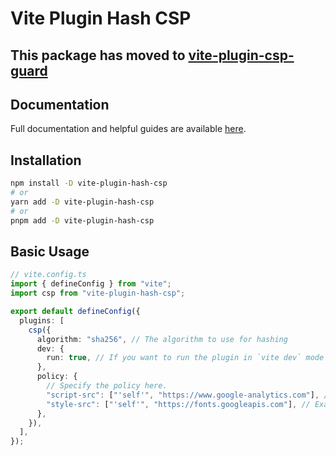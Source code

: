 # Vite Plugin Hash CSP

## This package has **moved** to [vite-plugin-csp-guard](https://www.npmjs.com/package/vite-plugin-csp-guard)

## Documentation

Full documentation and helpful guides are available [here](https://vite-csp.tsotne.co.uk).

## Installation

```bash
npm install -D vite-plugin-hash-csp
# or
yarn add -D vite-plugin-hash-csp
# or
pnpm add -D vite-plugin-hash-csp
```

## Basic Usage

```ts
// vite.config.ts
import { defineConfig } from "vite";
import csp from "vite-plugin-hash-csp";

export default defineConfig({
  plugins: [
    csp({
      algorithm: "sha256", // The algorithm to use for hashing
      dev: {
        run: true, // If you want to run the plugin in `vite dev` mode
      },
      policy: {
        // Specify the policy here.
        "script-src": ["'self'", "https://www.google-analytics.com"], // Example: Allow Google Analytics
        "style-src": ["'self'", "https://fonts.googleapis.com"], // Example: Allow Google Fonts
      },
    }),
  ],
});
```
